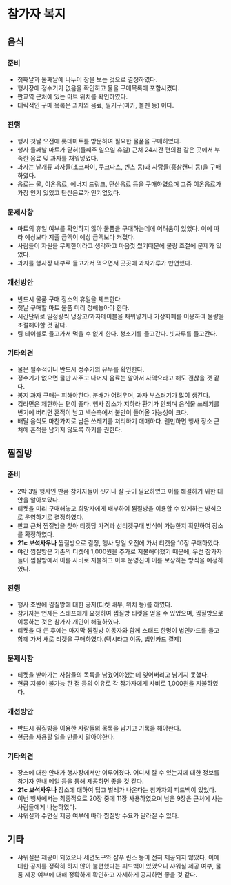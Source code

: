 # 참가자 복지

## 음식

### 준비

* 첫째날과 둘째날에 나누어 장을 보는 것으로 결정하였다.
* 행사장에 정수기가 없음을 확인하고 물을 구매목록에 포함시켰다.
* 판교역 근처에 있는 마트 위치를 확인하였다.
* 대략적인 구매 목록은 과자와 음료, 필기구(마카, 볼펜 등) 이다.

### 진행

* 행사 첫날 오전에 롯데마트를 방문하여 필요한 물품을 구매하였다.
* 행사 둘째날 마트가 닫혀(둘째주 일요일 휴일) 근처 24시간 편의점 같은 곳에서 부족한 음료 및 과자를 채워넣었다.
* 과자는 낱개류 과자들(초코파이, 쿠크다스, 빈츠 등)과 사탕들(홍삼캔디 등)을 구매하였다.
* 음료는 물, 이온음료, 에너지 드링크, 탄산음료 등을 구매하였으며 그중 이온음료가 가장 인기 있었고 탄산음료가 인기없었다.

### 문제사항

* 마트의 휴일 여부를 확인하지 않아 물품을 구매하는데에 어려움이 있었다. 이에 따라 예상보다 지출 금액이 예상 금액보다 커졌다.
* 사람들이 자원을 무제한이라고 생각하고 마음껏 썼기때문에 물량 조절에 문제가 있었다.
* 과자를 행사장 내부로 들고가서 먹으면서 곳곳에 과자가루가 만연했다.

### 개선방안

* 반드시 물품 구매 장소의 휴일을 체크한다.
* 첫날 구매할 마트 물품 미리 정해놓아야 한다. 
* 시간단위로 일정량씩 냉장고/과자테이블을 채워넣거나 가상화폐를 이용하여 물량을 조절해야할 것 같다.
* 팀 테이블로 들고가서 먹을 수 없게 한다. 청소기를 들고간다. 빗자루를 들고간다.

### 기타의견

* 물은 필수적이니 반드시 정수기의 유무를 확인한다.
* 정수기가 없으면 물만 사주고 나머지 음료는 알아서 사먹으라고 해도 괜찮을 것 같다. 
* 봉지 과자 구매는 피해야한다. 분배가 어려우며, 과자 부스러기가 많이 생긴다.
* 컵라면은 제한하는 편이 좋다. 행사 장소가 지하라 환기가 안되며 음식물 쓰레기를 변기에 버리면 흔적이 남고 넥슨측에서 불만이 들어올 가능성이 크다.
* 배달 음식도 마찬가지로 남은 쓰레기를 처리하기 애매하다. 웬만하면 행사 장소 근처에 흔적을 남기지 않도록 하기를 권한다.

## 찜질방

### 준비

* 2박 3일 행사인 만큼 참가자들이 씻거나 잘 곳이 필요하였고 이를 해결하기 위한 대안을 알아보았다.
* 티켓을 미리 구매해놓고 희망자에게 배부하여 찜질방을 이용할 수 있게하는 방식으로 운영하기로 결정하였다.
* 판교 근처 찜질방을 찾아 티켓당 가격과 선티켓구매 방식이 가능한지 확인하여 장소를 확정하였다.
* **21c 보석사우나** 찜질방으로 결정, 행사 당일 오전에 가서 티켓을 10장 구매하였다.
* 야간 찜질방은 기존의 티켓에 1,000원을 추가로 지불해야했기 때문에, 우선 참가자들이 찜질방에서 이를 사비로 지불하고 이후 운영진이 이를 보상하는 방식을 예정하였다.

### 진행

* 행사 초반에 찜질방에 대한 공지(티켓 배부, 위치 등)를 하였다. 
* 참가자는 언제든 스태프에게 요청하여 찜질방 티켓을 얻을 수 있었으며, 찜질방으로 이동하는 것은 참가자 개인이 해결하였다.
* 티켓을 다 쓴 후에는 마지막 찜질방 이동자와 함께 스태프 한명이 법인카드를 들고 함께 가서 새로 티켓을 구매하였다.(택시타고 이동, 법인카드 결제)

### 문제사항

* 티켓을 받아가는 사람들의 목록을 남겼어야했는데 잊어버리고 남기지 못했다.
* 현금 지불이 불가능 한 점 등의 이유로 각 참가자에게 사비로 1,000원을 지불하였다.

### 개선방안

* 반드시 찜질방을 이용한 사람들의 목록을 남기고 기록을 해야한다.
* 현금을 사용할 일을 만들지 말아야한다.

### 기타의견

* 장소에 대한 안내가 행사장에서만 이루어졌다. 어디서 잘 수 있는지에 대한 정보를 참가자 안내 메일 등을 통해 제공하면 좋을 것 같다.
* **21c 보석사우나** 장소에 대하여 덥고 벌레가 나온다는 참가자의 피드백이 있었다.
* 이번 행사에서는 최종적으로 20장 중에 11장 사용하였으며 남은 9장은 근처에 사는 사람들에게 나눔하였다.
* 샤워실과 수면실 제공 여부에 따라 찜질방 수요가 달라질 수 있다.

## 기타

* 샤워실은 제공이 되었으나 세면도구와 샴푸 린스 등이 전혀 제공되지 않았다. 이에 대한 공지를 정확히 하지 않아 불편했다는 피드백이 있었으니 샤워실 제공 여부, 물품 제공 여부에 대해 정확하게 확인하고 자세하게 공지하면 좋을 것 같다.

